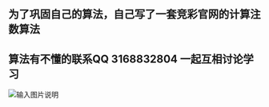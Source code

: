 ## 为了巩固自己的算法，自己写了一套竞彩官网的计算注数算法
## 算法有不懂的联系QQ 3168832804 一起互相讨论学习
![输入图片说明](https://ppm-pics-resource.s3.us-east-1.amazonaws.com/cms/616166.png)
